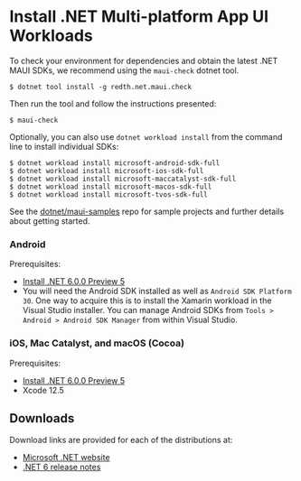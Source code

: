 # Install .NET Multi-platform App UI Workloads

To check your environment for dependencies and obtain the latest .NET MAUI SDKs, we recommend using the `maui-check` dotnet tool.

```console
$ dotnet tool install -g redth.net.maui.check
```

Then run the tool and follow the instructions presented:

```console
$ maui-check
```

Optionally, you can also use `dotnet workload install` from the command line to install individual SDKs:

```console
$ dotnet workload install microsoft-android-sdk-full
$ dotnet workload install microsoft-ios-sdk-full
$ dotnet workload install microsoft-maccatalyst-sdk-full
$ dotnet workload install microsoft-macos-sdk-full
$ dotnet workload install microsoft-tvos-sdk-full
```

See the [dotnet/maui-samples](https://github.com/dotnet/maui-samples/) repo for sample projects and further details about getting started.

### Android

Prerequisites:

* [Install .NET 6.0.0 Preview 5](#downloads)
* You will need the Android SDK installed as well as `Android SDK Platform 30`. One way to acquire this is to install the Xamarin workload in the Visual Studio installer. You can manage Android SDKs from `Tools > Android > Android SDK Manager` from within Visual Studio.

### iOS, Mac Catalyst, and macOS (Cocoa)

Prerequisites:

* [Install .NET 6.0.0 Preview 5](#downloads)
* Xcode 12.5

## Downloads

Download links are provided for each of the distributions at:

- [Microsoft .NET website](https://dotnet.microsoft.com/download/dotnet/6.0)
- [.NET 6 release notes](README.md)